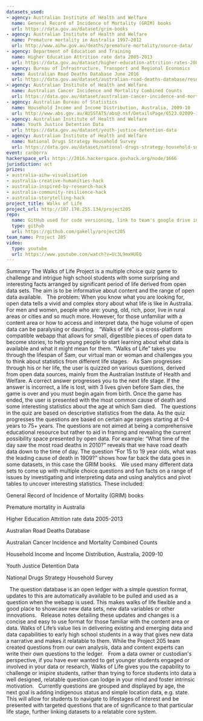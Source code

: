 ```yaml
---
datasets_used:
- agency: Australian Institute of Health and Welfare
  name: General Record of Incidence of Mortality (GRIM) books
  url: https://data.gov.au/dataset/grim-books
- agency: Australian Institute of Health and Welfare
  name: Premature mortality in Australia 1997–2012
  url: http://www.aihw.gov.au/deaths/premature-mortality/source-data/
- agency: Department of Education and Training
  name: Higher Education Attrition rate data 2005-2013
  url: https://data.gov.au/dataset/higher-education-attrition-rates-2005-2013/resource/9c1156be-cc9f-42a9-a3bc-41ed46fa97ef
- agency: Bureau of Infrastructure, Transport and Regional Economics
  name: Australian Road Deaths Database June 2016
  url: https://data.gov.au/dataset/australian-road-deaths-database/resource/fd646fdc-7788-4bea-a736-e4aeb0dd09a8
- agency: Australian Institute of Health and Welfare
  name: Australian Cancer Incidence and Mortality Combined Counts
  url: https://data.gov.au/dataset/australian-cancer-incidence-and-mortality/resource/7fbac314-4bf9-4601-b812-0307316ef5a4
- agency: Australian Bureau of Statistics
  name: Household Income and Income Distribution, Australia, 2009-10
  url: http://www.abs.gov.au/AUSSTATS/abs@.nsf/DetailsPage/6523.02009-10?OpenDocument
- agency: Australian Institute of Health and Welfare
  name: Youth Justice Detention Data
  url: https://data.gov.au/dataset/youth-justice-detention-data
- agency: Australian Institute of Health and Welfare
  name: National Drugs Strategy Household Survey
  url: https://data.gov.au/dataset/national-drugs-strategy-household-survey
event: canberra
hackerspace_url: https://2016.hackerspace.govhack.org/node/1666
jurisdiction: act
prizes:
- australia-aihw-visualisation
- australia-creative-humanities-hack
- australia-inspired-by-research-hack
- australia-community-resilience-hack
- australia-storytelling-hack
project_title: Walks of Life
project_url: http://107.170.255.134/project205
repo:
  name: GitHub used for code versioning, link to team's google drive in the Git Readme
  type: github
  url: https://github.com/gakelly/project205
team_name: Project 205
video:
  type: youtube
  url: https://www.youtube.com/watch?v=Uc3L9mxHUEQ
---
```


Summary
The Walks of Life Project is a multiple choice quiz game to challenge and intrigue high school students with some surprising and interesting facts arranged by significant period of life derived from open data sets. The aim is to be informative about content and the range of open data available. 
 
The problem: When you know what you are looking for, open data tells a vivid and complex story about what life is like in Australia. For men and women, people who are: young, old, rich, poor, live in rural areas or cities and so much more. However, for those unfamiliar with a content area or how to access and interpret data, the huge volume of open data can be paralysing or daunting.
 
“Walks of life” is a cross-platform compatible webapp that allows for small, digestible pieces of open data to become stories, to help young people to start learning about what data is available and what it might mean for them. “Walks of Life” takes you through the lifespan of Sam, our virtual man or woman and challenges you to think about statistics from different life stages. 
 
As Sam progresses through his or her life, the user is quizzed on various questions, derived from open data sources, mainly from the Australian Institute of Health and Welfare. A correct answer progresses you to the next life stage. If the answer is incorrect, a life is lost, with 3 lives given before Sam dies, the game is over and you must begin again from birth. Once the game has ended, the user is presented with the most common cause of death and some interesting statistics about the age at which Sam died.
 
The questions in the quiz are based on descriptive statistics from the data. As the quiz progresses the questions are based on certain age ranges starting at 0-4 years to 75+ years. The questions are not aimed at being a comprehensive educational resource but rather to aid in framing and revealing the current possibility space presented by open data. For example: “What time of the day saw the most road deaths in 2010?” reveals that we have road death data down to the time of day. The question “For 15 to 19 year olds, what was the leading cause of death in 1909?” shows how far back the data goes in some datasets, in this case the GRIM books.
 
We used many different data sets to come up with multiple choice questions and fun facts on a range of issues by investigating and interpreting data and using analytics and pivot tables to uncover interesting statistics. These included:
 

General Record of Incidence of Mortality (GRIM) books


Premature mortality in Australia


Higher Education Attrition rate data 2005-2013


Australian Road Deaths Database 


Australian Cancer Incidence and Mortality Combined Counts


Household Income and Income Distribution, Australia, 2009-10


Youth Justice Detention Data


National Drugs Strategy Household Survey

 
The question database is an open ledger with a simple question format, updates to this are automatically available to be pulled and used as a question when the webapp is used. This makes walks of life flexible and a good place to showcase new data sets, new data variables or other innovations.
 
Release notes detailing these updates and changes is a concise and easy to use format for those familiar with the content area or data. Walks of Life’s value lies in delivering existing and emerging data and data capabilities to early high school students in a way that gives new data a narrative and makes it relatable to them. While the Project 205 team created questions from our own analysis, data and content experts can write their own questions to the ledger.
 
From a data owner or custodian's perspective, if you have ever wanted to get younger students engaged or involved in your data or research, Walks of Life gives you the capability to challenge or inspire students, rather than trying to force students into data a well designed, relatable question can lodge in your mind and foster intrinsic motivation. 
 
Currently questions are grouped and displayed by age, the next goal is adding indigenous status and simple location data, e.g. state. This will allow for students to navigate to lifestages of interest and be presented with targeted questions that are of significance to that particular life stage, further linking datasets to a relatable core system.